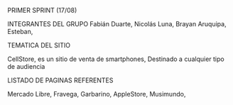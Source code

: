 PRIMER SPRINT (17/08)

INTEGRANTES DEL GRUPO
Fabián Duarte,
Nicolás Luna,
Brayan Aruquipa,
Esteban,

TEMATICA DEL SITIO

CellStore, es un sitio de venta de smartphones,
Destinado a cualquier tipo de audiencia 

LISTADO DE PAGINAS REFERENTES

Mercado Libre,
Fravega,
Garbarino,
AppleStore,
Musimundo,